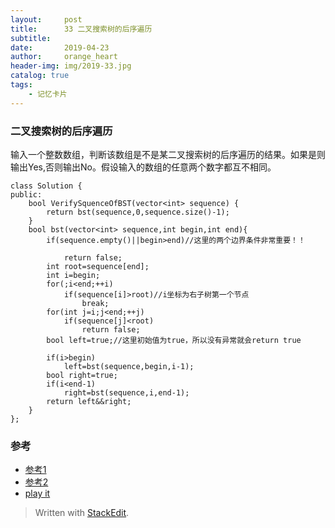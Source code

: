 ```yaml
---
layout:     post
title:      33 二叉搜索树的后序遍历
subtitle:  
date:       2019-04-23
author:     orange_heart
header-img: img/2019-33.jpg
catalog: true
tags:
    - 记忆卡片
---
```


### 二叉搜索树的后序遍历


输入一个整数数组，判断该数组是不是某二叉搜索树的后序遍历的结果。如果是则输出Yes,否则输出No。假设输入的数组的任意两个数字都互不相同。


```objc
class Solution {
public:
    bool VerifySquenceOfBST(vector<int> sequence) {
        return bst(sequence,0,sequence.size()-1);
    }
    bool bst(vector<int> sequence,int begin,int end){
        if(sequence.empty()||begin>end)//这里的两个边界条件非常重要！！  
        
            return false;
        int root=sequence[end];
        int i=begin;
        for(;i<end;++i)
            if(sequence[i]>root)//i坐标为右子树第一个节点
                break;
        for(int j=i;j<end;++j)
            if(sequence[j]<root)
                return false;
        bool left=true;//这里初始值为true，所以没有异常就会return true  
        
        if(i>begin)
            left=bst(sequence,begin,i-1);
        bool right=true;
        if(i<end-1)
            right=bst(sequence,i,end-1);
        return left&&right;
    }
};
```
### 参考

- [参考1](https://github.com/zhedahht/CodingInterviewChinese2)
- [参考2](https://github.com/gatieme/CodingInterviews)
- [play it](https://www.nowcoder.com/practice/a861533d45854474ac791d90e447bafd?tpId=13&tqId=11176&tPage=2&rp=1&ru=/ta/coding-interviews&qru=/ta/coding-interviews/question-ranking)


> Written with [StackEdit](https://stackedit.io/).

<head>
    <script src="https://cdn.mathjax.org/mathjax/latest/MathJax.js?config=TeX-AMS-MML_HTMLorMML" type="text/javascript"></script>
    <script type="text/x-mathjax-config">
        MathJax.Hub.Config({
            tex2jax: {
            skipTags: ['script', 'noscript', 'style', 'textarea', 'pre'],
            inlineMath: [['$','$']]
            }
        });
    </script>
</head>
<!--stackedit_data:
eyJoaXN0b3J5IjpbMTc4OTg2OTQ0MywxODE1ODI3NzYwLC03NT
AzMTg1ODEsMTExNzA3MDY4M119
-->
